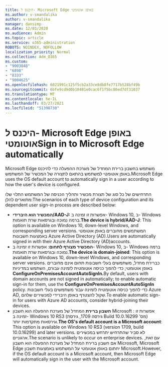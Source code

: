 ```yaml
---
title: היכנס ל- Microsoft Edge באופן אוטומטי
ms.author: v-smandalika
author: v-smandalika
manager: dansimp
ms.date: 12/03/2020
ms.audience: Admin
ms.topic: article
ms.service: o365-administration
ROBOTS: NOINDEX, NOFOLLOW
localization_priority: Normal
ms.collection: Adm_O365
ms.custom:
- "9003848"
- "6898"
- "8333"
- "9004625"
ms.openlocfilehash: 6021991c125f5cb2a33ce8db8fe7717b528bf49b
ms.sourcegitcommit: 6bfe9cd9d0b18481e0cac6f1f5bc86ed7df31037
ms.translationtype: MT
ms.contentlocale: he-IL
ms.lasthandoff: 03/27/2021
ms.locfileid: "51398730"
---
```

# <a name="sign-in-to-microsoft-edge-automatically"></a><span data-ttu-id="e6d9a-102">היכנס ל- Microsoft Edge באופן אוטומטי</span><span class="sxs-lookup"><span data-stu-id="e6d9a-102">Sign in to Microsoft Edge automatically</span></span>

<span data-ttu-id="e6d9a-103">Microsoft Edge משתמש בחשבון ברירת המחדל של מערכת ההפעלה כדי להיכנס באופן אוטומטי למשתמש בהתאם לתצורה של המכשיר של המשתמש.</span><span class="sxs-lookup"><span data-stu-id="e6d9a-103">Microsoft Edge uses the OS default account to automatically sign in a user according to how the user's device is configured.</span></span> 

<span data-ttu-id="e6d9a-104">התרחישים של כל סוג של תצורת מכשיר ותהליך הכניסה של המשתמש התלוי שלו מתוארים להלן:</span><span class="sxs-lookup"><span data-stu-id="e6d9a-104">The scenarios of each type of device configuration and its dependent user sign-in process are described below:</span></span>

- <span data-ttu-id="e6d9a-105">**המכשיר הוא היברידי/AAD-J:** אפשרות זו זמינה ב- Windows 10, ב- Windows ברמה נמוכה ובגרסאות שרת תואמות.</span><span class="sxs-lookup"><span data-stu-id="e6d9a-105">**The device is hybrid/AAD-J**: This option is available on Windows 10, down-level Windows, and corresponding server versions.</span></span> <span data-ttu-id="e6d9a-106">המשתמשים מחוברים באופן אוטומטי באמצעות חשבונות Azure Active Directory (AD).</span><span class="sxs-lookup"><span data-stu-id="e6d9a-106">Users are automatically signed in with their Azure Active Directory (AD)accounts.</span></span>
- <span data-ttu-id="e6d9a-107">**המכשיר מצורף לתחום**: אפשרות זו זמינה ב- Windows 10, ב- Windows ברמה נמוכה ובגרסאות שרת תואמות.</span><span class="sxs-lookup"><span data-stu-id="e6d9a-107">**The device is domain-joined**: This option is available on Windows 10, down-level Windows, and corresponding server versions.</span></span> <span data-ttu-id="e6d9a-108">כברירת מחדל, משתמשים בעלי חשבונות תחום אינם מחוברים באופן אוטומטי; כדי להפוך כניסה אוטומטית לזמינה עבורם, השתמש במדיניות **ConfigureOnPremisesAccountAutoSignIn.**</span><span class="sxs-lookup"><span data-stu-id="e6d9a-108">By default, users with domain accounts are not signed in automatically; to enable automatic sign-in for them, use the **ConfigureOnPremisesAccountAutoSignIn** policy.</span></span> <span data-ttu-id="e6d9a-109">כדי להפוך כניסה אוטומטית לזמינה עבור משתמשים בעלי חשבונות Azure AD, שקול להצטרף באופן היברידי למכשירים שלהם.</span><span class="sxs-lookup"><span data-stu-id="e6d9a-109">To enable automatic sign-in for users with Azure AD accounts, consider hybrid-joining their devices.</span></span>
- <span data-ttu-id="e6d9a-110">**חשבון ברירת** המחדל של מערכת ההפעלה הוא חשבון Microsoft : אפשרות זו זמינה ב- Windows 10 RS3 (גירסה 1709, גירסת Build מס' 10.0.16299) וגירסאות מתקדמות יותר.</span><span class="sxs-lookup"><span data-stu-id="e6d9a-110">**The OS's default account is a Microsoft account**: This option is available on Windows 10 RS3 (version 1709, build 10.0.16299) and later versions.</span></span> <span data-ttu-id="e6d9a-111">לא סביר שהתרחיש יתרחש במכשירים ארגוניים.</span><span class="sxs-lookup"><span data-stu-id="e6d9a-111">The scenario is unlikely to occur on enterprise devices.</span></span> <span data-ttu-id="e6d9a-112">עם זאת, אם חשבון ברירת המחדל של מערכת ההפעלה הוא חשבון Microsoft, Microsoft Edge יחתום באופן אוטומטי על המשתמש באמצעות חשבון Microsoft.</span><span class="sxs-lookup"><span data-stu-id="e6d9a-112">However, if the OS default account is a Microsoft account, then Microsoft Edge will automatically sign in the user with the Microsoft account.</span></span>
 
 
